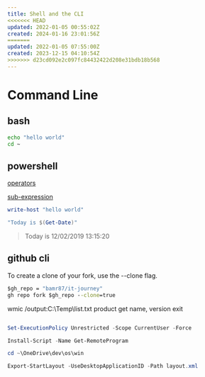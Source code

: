```yaml
---
title: Shell and the CLI
<<<<<<< HEAD
updated: 2022-01-05 00:55:02Z
created: 2024-01-16 23:01:56Z
=======
updated: 2022-01-05 07:55:00Z
created: 2023-12-15 04:10:54Z
>>>>>>> d23cd092e2c097fc84432422d208e31bdb18b568
---
```


# Command Line

## bash

```bash
echo "hello world"
cd ~
```

## powershell

[operators](https://docs.microsoft.com/en-us/powershell/module/microsoft.powershell.core/about/about_operators?view=powershell-7.1)

[sub-expression](https://docs.microsoft.com/en-us/powershell/module/microsoft.powershell.core/about/about_operators?view=powershell-7.1#subexpression-operator--)

```powershell
write-host "hello world"
```

```powershell
"Today is $(Get-Date)"
```

> Today is 12/02/2019 13:15:20

## github cli

To create a clone of your fork, use the --clone flag.

```cmd
$gh_repo = "bamr87/it-journey"
gh repo fork $gh_repo --clone=true
```

wmic 
/output:C:\Temp\list.txt product get name, version
exit

```powershell

Set-ExecutionPolicy Unrestricted -Scope CurrentUser -Force

Install-Script -Name Get-RemoteProgram

cd ~\OneDrive\dev\os\win

Export-StartLayout -UseDesktopApplicationID -Path layout.xml

```
